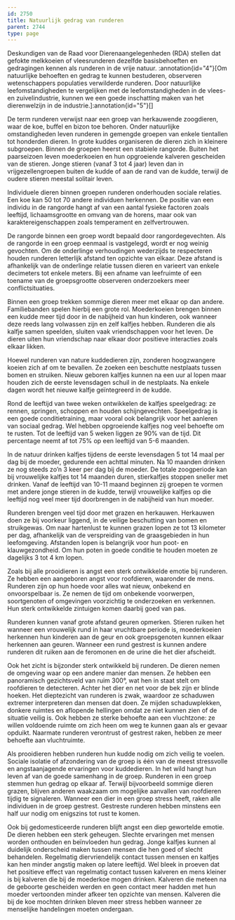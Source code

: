 ```yaml
---
id: 2750
title: Natuurlijk gedrag van runderen
parent: 2744
type: page
---
```

Deskundigen van de Raad voor Dierenaangelegenheden (RDA) stellen dat gefokte melkkoeien of vleesrunderen dezelfde basisbehoeften en gedragingen kennen als runderen in de vrije natuur. :annotation{id="4"}[Om natuurlijke behoeften en gedrag te kunnen bestuderen, observeren wetenschappers populaties verwilderde runderen. Door natuurlijke leefomstandigheden te vergelijken met de leefomstandigheden in de vlees- en zuivelindustrie, kunnen we een goede inschatting maken van het dierenwelzijn in de industrie.]:annotation{id="5"}[]

De term runderen verwijst naar een groep van herkauwende zoogdieren, waar de koe, buffel en bizon toe behoren. Onder natuurlijke omstandigheden leven runderen in gemengde groepen van enkele tientallen tot honderden dieren. In grote kuddes organiseren de dieren zich in kleinere subgroepen. Binnen de groepen heerst een stabiele rangorde. Buiten het paarseizoen leven moederkoeien en hun opgroeiende kalveren gescheiden van de stieren. Jonge stieren (vanaf 3 tot 4 jaar) leven dan in vrijgezellengroepen buiten de kudde of aan de rand van de kudde, terwijl de oudere stieren meestal solitair leven.

Individuele dieren binnen groepen runderen onderhouden sociale relaties. Een koe kan 50 tot 70 andere individuen herkennen. De positie van een individu in de rangorde hangt af van een aantal fysieke factoren zoals leeftijd, lichaamsgrootte en omvang van de horens, maar ook van karaktereigenschappen zoals temperament en zelfvertrouwen.

De rangorde binnen een groep wordt bepaald door rangordegevechten. Als de rangorde in een groep eenmaal is vastgelegd, wordt er nog weinig gevochten. Om de onderlinge verhoudingen wederzijds te respecteren houden runderen letterlijk afstand ten opzichte van elkaar. Deze afstand is afhankelijk van de onderlinge relatie tussen dieren en varieert van enkele decimeters tot enkele meters. Bij een afname van leefruimte of een toename van de groepsgrootte observeren onderzoekers meer conflictsituaties.

Binnen een groep trekken sommige dieren meer met elkaar op dan andere. Familiebanden spelen hierbij een grote rol. Moederkoeien brengen binnen een kudde meer tijd door in de nabijheid van hun kinderen, ook wanneer deze reeds lang volwassen zijn en zelf kalfjes hebben. Runderen die als kalfje samen speelden, sluiten vaak vriendschappen voor het leven. De dieren uiten hun vriendschap naar elkaar door positieve interacties zoals elkaar likken.

Hoewel runderen van nature kuddedieren zijn, zonderen hoogzwangere koeien zich af om te bevallen. Ze zoeken een beschutte nestplaats tussen bomen en struiken. Nieuw geboren kalfjes kunnen na een uur al lopen maar houden zich de eerste levensdagen schuil in de nestplaats. Na enkele dagen wordt het nieuwe kalfje geïntegreerd in de kudde.

Rond de leeftijd van twee weken ontwikkelen de kalfjes speelgedrag: ze rennen, springen, schoppen en houden schijngevechten. Speelgedrag is een goede conditietraining, maar vooral ook belangrijk voor het aanleren van sociaal gedrag. Wel hebben opgroeiende kalfjes nog veel behoefte om te rusten. Tot de leeftijd van 5 weken liggen ze 90% van de tijd. Dit percentage neemt af tot 75% op een leeftijd van 5-6 maanden.

In de natuur drinken kalfjes tijdens de eerste levensdagen 5 tot 14 maal per dag bij de moeder, gedurende een achttal minuten. Na 10 maanden drinken ze nog steeds zo’n 3 keer per dag bij de moeder. De totale zoogperiode kan bij vrouwelijke kalfjes tot 14 maanden duren, stierkalfjes stoppen sneller met drinken. Vanaf de leeftijd van 10-11 maand beginnen zij groepen te vormen met andere jonge stieren in de kudde, terwijl vrouwelijke kalfjes op die leeftijd nog veel meer tijd doorbrengen in de nabijheid van hun moeder.

Runderen brengen veel tijd door met grazen en herkauwen. Herkauwen doen ze bij voorkeur liggend, in de veilige beschutting van bomen en struikgewas. Om naar hartenlust te kunnen grazen lopen ze tot 13 kilometer per dag, afhankelijk van de verspreiding van de graasgebieden in hun leefomgeving. Afstanden lopen is belangrijk voor hun poot- en klauwgezondheid. Om hun poten in goede conditie te houden moeten ze dagelijks 3 tot 4 km lopen.

Zoals bij alle prooidieren is angst een sterk ontwikkelde emotie bij runderen. Ze hebben een aangeboren angst voor roofdieren, waaronder de mens. Runderen zijn op hun hoede voor alles wat nieuw, onbekend en onvoorspelbaar is. Ze nemen de tijd om onbekende voorwerpen, soortgenoten of omgevingen voorzichtig te onderzoeken en verkennen. Hun sterk ontwikkelde zintuigen komen daarbij goed van pas.

Runderen kunnen vanaf grote afstand geuren opmerken. Stieren ruiken het wanneer een vrouwelijk rund in haar vruchtbare periode is, moederkoeien herkennen hun kinderen aan de geur en ook groepsgenoten kunnen elkaar herkennen aan geuren. Wanneer een rund gestrest is kunnen andere runderen dit ruiken aan de feromonen en de urine die het dier afscheidt.

Ook het zicht is bijzonder sterk ontwikkeld bij runderen. De dieren nemen de omgeving waar op een andere manier dan mensen. Ze hebben een panoramisch gezichtsveld van ruim 300°, wat hen in staat stelt om roofdieren te detecteren. Achter het dier en net voor de bek zijn er blinde hoeken. Het dieptezicht van runderen is zwak, waardoor ze schaduwen extremer interpreteren dan mensen dat doen. Ze mijden schaduwplekken, donkere ruimtes en aflopende hellingen omdat ze niet kunnen zien of de situatie veilig is. Ook hebben ze sterke behoefte aan een vluchtzone: ze willen voldoende ruimte om zich heen om weg te kunnen gaan als er gevaar opduikt. Naarmate runderen verontrust of gestrest raken, hebben ze meer behoefte aan vluchtruimte.

Als prooidieren hebben runderen hun kudde nodig om zich veilig te voelen. Sociale isolatie of afzondering van de groep is één van de meest stressvolle en angstaanjagende ervaringen voor kuddedieren. In het wild hangt hun leven af van de goede samenhang in de groep. Runderen in een groep stemmen hun gedrag op elkaar af. Terwijl bijvoorbeeld sommige dieren grazen, blijven anderen waakzaam om mogelijke aanvallen van roofdieren tijdig te signaleren. Wanneer een dier in een groep stress heeft, raken alle individuen in de groep gestrest. Gestreste runderen hebben minstens een half uur nodig om enigszins tot rust te komen.

Ook bij gedomesticeerde runderen blijft angst een diep gewortelde emotie. De dieren hebben een sterk geheugen. Slechte ervaringen met mensen worden onthouden en beïnvloeden hun gedrag. Jonge kalfjes kunnen al duidelijk onderscheid maken tussen mensen die hen goed of slecht behandelen. Regelmatig diervriendelijk contact tussen mensen en kalfjes kan hen minder angstig maken op latere leeftijd. Wel bleek in proeven dat het positieve effect van regelmatig contact tussen kalveren en mens kleiner is bij kalveren die bij de moederkoe mogen drinken. Kalveren die meteen na de geboorte gescheiden werden en geen contact meer hadden met hun moeder vertoonden minder afkeer ten opzichte van mensen. Kalveren die bij de koe mochten drinken bleven meer stress hebben wanneer ze menselijke handelingen moeten ondergaan.